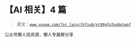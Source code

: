 # 【AI 相关】4 篇

> 原文：[`www.yuque.com/for_lazy/thfiu8/yt99gfg7pg8otepf`](https://www.yuque.com/for_lazy/thfiu8/yt99gfg7pg8otepf)



公众号懒人找资源，懒人专属群分享